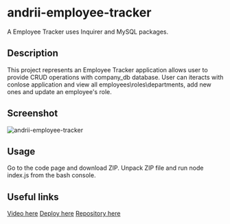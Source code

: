# andrii-employee-tracker
A Employee Tracker uses Inquirer and MySQL packages.

## Description

This project represents an Employee Tracker application allows user to provide CRUD operations with company_db database.
User can iteracts with conlose application and view all employees\roles\departments, add new ones and update an employee's role.

## Screenshot

![andrii-employee-tracker]()

## Usage

Go to the code page and download ZIP.
Unpack ZIP file and run node index.js from the bash console.

## Useful links
[Video here](https://github.com/AndriiMedvediev987/anrii-employee-tracker/assets/144401796/ae41b548-4228-4a9c-9c85-b80582286077)
[Deploy here](https://andriimedvediev987.github.io/anrii-employee-tracker/)
[Repository here](https://github.com/AndriiMedvediev987/anrii-employee-tracker.git)
